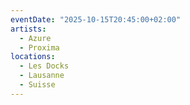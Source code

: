 ```yaml
---
eventDate: "2025-10-15T20:45:00+02:00"
artists:
  - Azure
  - Proxima
locations:
  - Les Docks
  - Lausanne
  - Suisse
---
```

